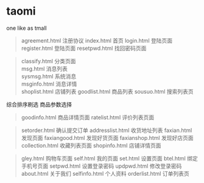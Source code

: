 # taomi
one like as tmall
>agreement.html		注册协议
>index.html			首页
>login.html			登陆页面
>register.html		登陆页面
>resetpwd.html		找回密码页面

>classify.html		分类页面  
>msg.html			消息列表  
>sysmsg.html		系统消息  
>msginfo.html		消息详情  
>shoplist.html		店铺列表
>goodlist.html		商品列表
>sousuo.html		搜索列表页

综合排序刷选    商品参数选择
>goodinfo.html		商品详情页面
>ratelist.html		评价列表页面

>setorder.html		确认提交订单
>addresslist.html	收货地址列表
>faxian.html		发现页面
>faxiangood.html	发现好货页面
>faxianshop.html	发现好店页面
>collection.html	收藏列表页面
>shopinfo.html		店铺详情页面

>gley.html			购物车页面
>self.html			我的页面
>set.html			设置页面
>btel.html			绑定手机号页面
>setpwd.html			设置登录密码
>updpwd.html			修改登录密码
>about.html			关于我们
>selfinfo.html		个人资料
>orderlist.html		订单列表页